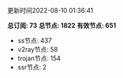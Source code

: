 更新时间2022-08-10 01:36:41

**总订阅: 73**
**总节点: 1822**
**有效节点: 651**
- ss节点: 437
- v2ray节点: 58
- trojan节点: 154
- ssr节点: 2
